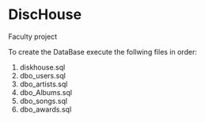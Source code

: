 # DiscHouse
Faculty project

To create the DataBase execute the follwing files in order:
1. diskhouse.sql
2. dbo_users.sql
3. dbo_artists.sql
4. dbo_Albums.sql
5. dbo_songs.sql
6. dbo_awards.sql